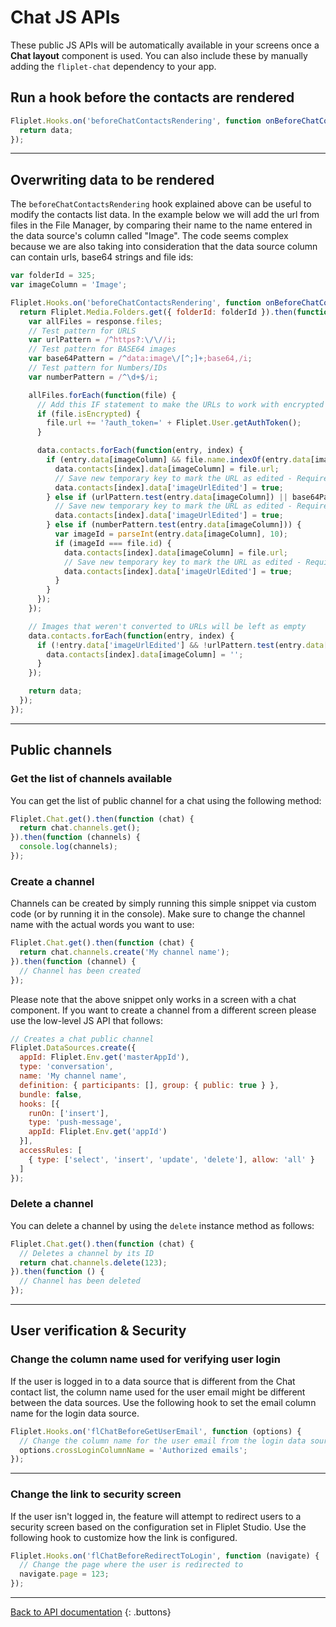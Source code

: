 # Chat JS APIs

These public JS APIs will be automatically available in your screens once a **Chat layout** component is used. You can also include these by manually adding the `fliplet-chat` dependency to your app.

## Run a hook before the contacts are rendered

```js
Fliplet.Hooks.on('beforeChatContactsRendering', function onBeforeChatContactsRendering(data) {
  return data;
});
```

---

## Overwriting data to be rendered

The  `beforeChatContactsRendering` hook explained above can be useful to modify the contacts list data. In the example below we will add the url from files in the File Manager, by comparing their name to the name entered in the data source's column called "Image". The code seems complex because we are also taking into consideration that the data source column can contain urls, base64 strings and file ids:

```js
var folderId = 325;
var imageColumn = 'Image';

Fliplet.Hooks.on('beforeChatContactsRendering', function onBeforeChatContactsRendering(data) {
  return Fliplet.Media.Folders.get({ folderId: folderId }).then(function(response) {
    var allFiles = response.files;
    // Test pattern for URLS
    var urlPattern = /^https?:\/\//i;
    // Test pattern for BASE64 images
    var base64Pattern = /^data:image\/[^;]+;base64,/i;
    // Test pattern for Numbers/IDs
    var numberPattern = /^\d+$/i;

    allFiles.forEach(function(file) {
      // Add this IF statement to make the URLs to work with encrypted organizations
      if (file.isEncrypted) {
        file.url += '?auth_token=' + Fliplet.User.getAuthToken();
      }

      data.contacts.forEach(function(entry, index) {
        if (entry.data[imageColumn] && file.name.indexOf(entry.data[imageColumn]) !== -1) {
          data.contacts[index].data[imageColumn] = file.url;
          // Save new temporary key to mark the URL as edited - Required (No need for a column with the same name)
          data.contacts[index].data['imageUrlEdited'] = true;
        } else if (urlPattern.test(entry.data[imageColumn]) || base64Pattern.test(entry.data[imageColumn])) {
          // Save new temporary key to mark the URL as edited - Required (No need for a column with the same name)
          data.contacts[index].data['imageUrlEdited'] = true;
        } else if (numberPattern.test(entry.data[imageColumn])) {
          var imageId = parseInt(entry.data[imageColumn], 10);
          if (imageId === file.id) {
            data.contacts[index].data[imageColumn] = file.url;
            // Save new temporary key to mark the URL as edited - Required (No need for a column with the same name)
            data.contacts[index].data['imageUrlEdited'] = true;
          }
        }
      });
    });

    // Images that weren't converted to URLs will be left as empty
    data.contacts.forEach(function(entry, index) {
      if (!entry.data['imageUrlEdited'] && !urlPattern.test(entry.data[imageColumn]) && !base64Pattern.test(entry.data[imageColumn])) {
        data.contacts[index].data[imageColumn] = '';
      }
    });

    return data;
  });
});
```

---

## Public channels

### Get the list of channels available

You can get the list of public channel for a chat using the following method:

```js
Fliplet.Chat.get().then(function (chat) {
  return chat.channels.get();
}).then(function (channels) {
  console.log(channels);
});
```

### Create a channel

Channels can be created by simply running this simple snippet via custom code (or by running it in the console). Make sure to change the channel name with the actual words you want to use:

```js
Fliplet.Chat.get().then(function (chat) {
  return chat.channels.create('My channel name');
}).then(function (channel) {
  // Channel has been created
});
```

Please note that the above snippet only works in a screen with a chat component. If you want to create a channel from a different screen please use the low-level JS API that follows:

```js
// Creates a chat public channel
Fliplet.DataSources.create({
  appId: Fliplet.Env.get('masterAppId'),
  type: 'conversation',
  name: 'My channel name',
  definition: { participants: [], group: { public: true } },
  bundle: false,
  hooks: [{
    runOn: ['insert'],
    type: 'push-message',
    appId: Fliplet.Env.get('appId')
  }],
  accessRules: [
    { type: ['select', 'insert', 'update', 'delete'], allow: 'all' }
  ]
});
```

### Delete a channel

You can delete a channel by using the `delete` instance method as follows:

```js
Fliplet.Chat.get().then(function (chat) {
  // Deletes a channel by its ID
  return chat.channels.delete(123);
}).then(function () {
  // Channel has been deleted
});
```

---

## User verification & Security

### Change the column name used for verifying user login

If the user is logged in to a data source that is different from the Chat contact list, the column name used for the user email might be different between the data sources. Use the following hook to set the email column name for the login data source.

```js
Fliplet.Hooks.on('flChatBeforeGetUserEmail', function (options) {
  // Change the column name for the user email from the login data source
  options.crossLoginColumnName = 'Authorized emails';
});
```

---

### Change the link to security screen

If the user isn't logged in, the feature will attempt to redirect users to a security screen based on the configuration set in Fliplet Studio. Use the following hook to customize how the link is configured.

```js
Fliplet.Hooks.on('flChatBeforeRedirectToLogin', function (navigate) {
  // Change the page where the user is redirected to
  navigate.page = 123;
});
```

---

[Back to API documentation](../../API-Documentation.md)
{: .buttons}